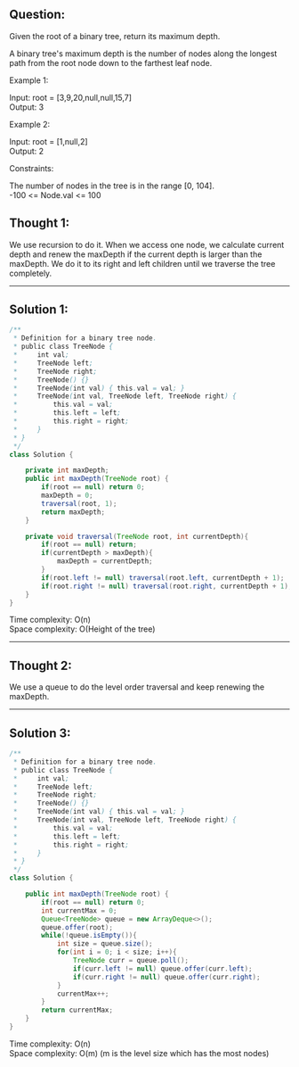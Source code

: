 ## Question: 

Given the root of a binary tree, return its maximum depth.

A binary tree's maximum depth is the number of nodes along the longest path from the root node down to the farthest leaf node.
 
Example 1:

Input: root = [3,9,20,null,null,15,7]  
Output: 3  

Example 2:

Input: root = [1,null,2]  
Output: 2  
 
Constraints:  

The number of nodes in the tree is in the range [0, 104].  
-100 <= Node.val <= 100  

## Thought 1: 
We use recursion to do it. When we access one node, we calculate current depth and renew the maxDepth if the current depth is larger
than the maxDepth. We do it to its right and left children until we traverse the tree completely.

---
## Solution 1:
```Java
/**
 * Definition for a binary tree node.
 * public class TreeNode {
 *     int val;
 *     TreeNode left;
 *     TreeNode right;
 *     TreeNode() {}
 *     TreeNode(int val) { this.val = val; }
 *     TreeNode(int val, TreeNode left, TreeNode right) {
 *         this.val = val;
 *         this.left = left;
 *         this.right = right;
 *     }
 * }
 */
class Solution {

    private int maxDepth;
    public int maxDepth(TreeNode root) {
        if(root == null) return 0;
        maxDepth = 0;
        traversal(root, 1);
        return maxDepth;
    }

    private void traversal(TreeNode root, int currentDepth){
        if(root == null) return;
        if(currentDepth > maxDepth){
            maxDepth = currentDepth;
        }
        if(root.left != null) traversal(root.left, currentDepth + 1);
        if(root.right != null) traversal(root.right, currentDepth + 1);
    }
}
```
Time complexity: O(n)  
Space complexity: O(Height of the tree)

---
## Thought 2:
We use a queue to do the level order traversal and keep renewing the maxDepth.

---
## Solution 3:
```Java
/**
 * Definition for a binary tree node.
 * public class TreeNode {
 *     int val;
 *     TreeNode left;
 *     TreeNode right;
 *     TreeNode() {}
 *     TreeNode(int val) { this.val = val; }
 *     TreeNode(int val, TreeNode left, TreeNode right) {
 *         this.val = val;
 *         this.left = left;
 *         this.right = right;
 *     }
 * }
 */
class Solution {

    public int maxDepth(TreeNode root) {
        if(root == null) return 0;
        int currentMax = 0;
        Queue<TreeNode> queue = new ArrayDeque<>();
        queue.offer(root);
        while(!queue.isEmpty()){
            int size = queue.size();
            for(int i = 0; i < size; i++){
                TreeNode curr = queue.poll();
                if(curr.left != null) queue.offer(curr.left);
                if(curr.right != null) queue.offer(curr.right);
            }
            currentMax++;
        }
        return currentMax;
    }
}
```
Time complexity: O(n)  
Space complexity: O(m) (m is the level size which has the most nodes)
